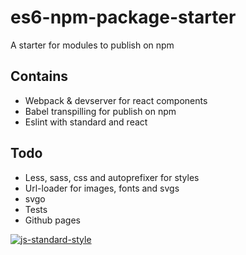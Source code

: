 # es6-npm-package-starter #

A starter for modules to publish on npm

## Contains ##

* Webpack & devserver for react components
* Babel transpilling for publish on npm
* Eslint with standard and react

## Todo ##

* Less, sass, css and autoprefixer for styles
* Url-loader for images, fonts and svgs
* svgo
* Tests
* Github pages

[![js-standard-style](https://img.shields.io/badge/code%20style-standard-brightgreen.svg?style=flat)](https://github.com/feross/standard)
